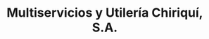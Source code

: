 ---
title: "Multiservicios y Utilería Chiriquí, S.A."
url: /david/multiservicios-y-utileria-chiriqui-s-a/
shop: Kopieren
---